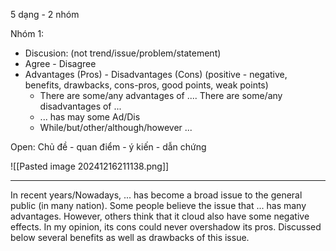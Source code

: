 5 dạng - 2 nhóm 

Nhóm 1: 
- Discusion:  (not trend/issue/problem/statement)
- Agree - Disagree
- Advantages (Pros) - Disadvantages (Cons) (positive - negative, benefits, drawbacks, cons-pros, good points, weak points)
	- There are some/any advantages of .... There are some/any disadvantages of ...
	- ... has may some Ad/Dis
	- While/but/other/although/however ...

Open: Chủ đề - quan điểm - ý kiến - dẫn chứng

![[Pasted image 20241216211138.png]]

---
In recent years/Nowadays, ... has become a broad issue to the general public (in many nation). Some people believe the issue that ... has many advantages. However, others think that it cloud also have some negative effects. In my opinion, its cons could never overshadow its pros. Discussed below several benefits as well as drawbacks of this issue. 


